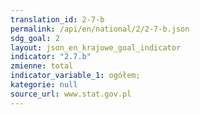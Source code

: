 ```yaml
---
translation_id: 2-7-b
permalink: /api/en/national/2/2-7-b.json
sdg_goal: 2
layout: json_en_krajowe_goal_indicator
indicator: "2.7.b"
zmienne: total
indicator_variable_1: ogółem;
kategorie: null
source_url: www.stat.gov.pl
---
```

